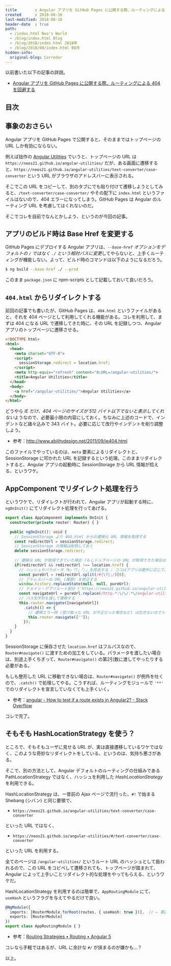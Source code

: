 ```yaml
---
title        : Angular アプリを GitHub Pages に公開する際、ルーティングによる 404 を回避する、具体的な実装方法
created      : 2018-08-16
last-modified: 2018-08-16
header-date  : true
path:
  - /index.html Neo's World
  - /blog/index.html Blog
  - /blog/2018/index.html 2018年
  - /blog/2018/08/index.html 08月
hidden-info:
  original-blog: Corredor
---
```


以前書いた以下の記事の詳説。

- [Angular アプリを GitHub Pages に公開する際、ルーティングによる 404 を回避する](/blog/2017/11/11-01.html)

## 目次

## 事象のおさらい

Angular アプリを GitHub Pages で公開すると、そのままではトップページの URL しか有効にならない。

例えば拙作の [Angular Utilities](https://neos21.github.io/angular-utilities/) でいうと、トップページの URL は `https://neos21.github.io/angular-utilities/` だが、ある画面に遷移すると、`https://neos21.github.io/angular-utilities/text-converter/case-converter` という URL がブラウザのアドレスバーに表示される。

そこでこの URL をコピーして、別のタブにでも貼り付けて遷移しようとしてみると、`/text-converter/case-converter/` やその配下に `index.html` というファイルはないので、404 エラーになってしまう。GitHub Pages は Angular のルーティング URL を考慮してはくれないのだ。

そこでコレを自前でなんとかしよう、というのが今回の記事。

## アプリのビルド時は Base Href を変更する

GitHub Pages にデプロイする Angular アプリは、*`--base-href` オプションをデフォルトの `/` ではなく `./` という相対パスに変更*してやらないと、上手くルーティングが機能しない。よって、ビルド時のコマンドは以下のようになるだろう。

```bash
$ ng build --base-href ./ --prod
```

このまま `package.json` に npm-scripts として記載しておいて良いだろう。

## `404.html` からリダイレクトする

前回の記事でも書いたが、GitHub Pages は、`404.html` というファイルがあると、それを 404 ページとして利用してくれる機能がある。コレを利用して、まずは 404 になる URL で遷移してきた時に、その URL を記録しつつ、Angular アプリのトップページに遷移させる。

```html
<!DOCTYPE html>
<html>
  <head>
    <meta charset="UTF-8">
    <script>
      sessionStorage.redirect = location.href;
    </script>
    <meta http-equiv="refresh" content="0;URL=/angular-utilities/">
    <title>Angular Utilities</title>
  </head>
  <body>
    <a href="/angular-utilities/">Angular Utilities</a>
  </body>
</html>
```

どうやら *IE だけ、404 ページのサイズが 512 バイト以下でないと表示してくれない*ようなので、必要最小限の内容にしておく。ちなみに上述のコードで、インデントなど諸々込みで 343 バイト。必要に応じて改行やインデントを削り調整しよう。

- 参考：<http://www.abilitydesign.net/2011/09/ie404.html>

このファイルでやっているのは、`meta` 要素によるリダイレクトと、SessionStorage に叩かれた URL を記録するという処理。このままリダイレクトすると、Angular アプリの起動時に SessionStorage から URL 情報が拾える、というワケ。

## AppComponent でリダイレクト処理を行う

というワケで、リダイレクトが行われて、Angular アプリが起動する時に、`ngOnInit()` にてリダイレクト処理を行ってあげる。

```typescript
export class AppComponent implements OnInit {
  constructor(private router: Router) { }
  
  public ngOnInit(): void {
    // SessionStorage より 404.html からの遷移元 URL 情報を取得する
    const redirectUrl = sessionStorage.redirect;
    // SessionStorage の情報は削除しておく
    delete sessionStorage.redirect;
    
    // 遷移元 URL が取得できていた場合 (もしトップページの URL が取得できた場合は移動する必要ないので無視)
    if(redirectUrl && redirectUrl !== location.href) {
      // ハッシュやパラメータ「#」「?」「;」を除去する : ココはアプリの要件に応じて、ハッシュやパラメータを別途再現するために抽出して処理分けする
      const pureUrl = redirectUrl.split(/#|\?|;/)[0];
      // アドレスバーの URL (履歴) を修正する
      window.history.replaceState(null, null, pureUrl);
      // ドメイン・アプリルート部分 ('https://neos21.github.io/angular-utilities/' の部分) を削除する → 配下のパス文字列だけが残る
      const navigateUrl = pureUrl.replace(/http.*:\/\/.*\/angular-utilities/, '');
      // パス文字列を渡して遷移する
      this.router.navigate([navigateUrl])
        .catch(() => {
          // 遷移エラー時 (受け取った URL が不正だった場合など) は仕方ないのでトップページに遷移する
          this.router.navigate(['']);
        });
    }
  }
}
```

SessionStorage に保存させた `location.href` はフルパスなので、`Router#navigate()` に渡すための加工をしている。パラメータを渡したい場合は、別途上手くちぎって、`Router#navigate()` の第2引数に渡してやったりする必要がある。

もしも整形した URL に移動できない場合は、`Router#navigate()` が例外を吐くので、`.catch()` で処理してやる。こうすれば、ルーティングモジュールで `'**'` でのリダイレクトを宣言していなくても上手くいく。

- 参考：[angular - How to test if a route exists in Angular2? - Stack Overflow](https://stackoverflow.com/a/43061648)

コレで完了。

## そもそも HashLocationStrategy を使う？

ところで、そもそもユーザに見せる URL が、実は直接遷移しているワケではなく、このような奇妙なリダイレクトをしている、というのは、気持ち悪さがある。

そこで、別の方法として、Angular デフォルトのルーティングの仕組みである PathLocationStrategy ではなく、ハッシュを利用した *HashLocationStrategy* を利用できる。

HashLocationStrategy は、一昔前の Ajax ページで流行った、`#!` で始まる Shebang (シバン) と同じ要領で、

- `https://neos21.github.io/angular-utilities/text-converter/case-converter`

といった URL ではなく、

- `https://neos21.github.io/angular-utilities/#/text-converter/case-converter`

といった URL を利用する。

全てのページは `/angular-utilities/` というルート URL のハッシュとして扱われるので、この URL をコピペして遷移されても、トップページが踏まれて、Angular によって上手いことリダイレクト的な処理をやってもらえる、というワケだ。

HashLocationStrategy を利用するのは簡単で、`AppRoutingModule` にて、`useHash` というフラグを与えてやるだけで良い。

```typescript
@NgModule({
  imports: [RouterModule.forRoot(routes, { useHash: true })],  // ← 第2引数で指定
  exports: [RouterModule]
})
export class AppRoutingModule { }
```

- 参考：[Routing Strategies • Routing • Angular 5](https://codecraft.tv/courses/angular/routing/routing-strategies/)

コレなら手軽ではあるが、URL に余計な `#/` が挟まるのが嫌かも…？

以上。
